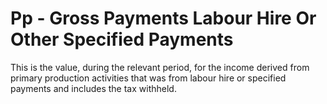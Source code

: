 # Pp - Gross Payments Labour Hire Or Other Specified Payments
This is the value, during the relevant period, for the income derived from primary production activities that was from labour hire or specified payments and includes the tax withheld.